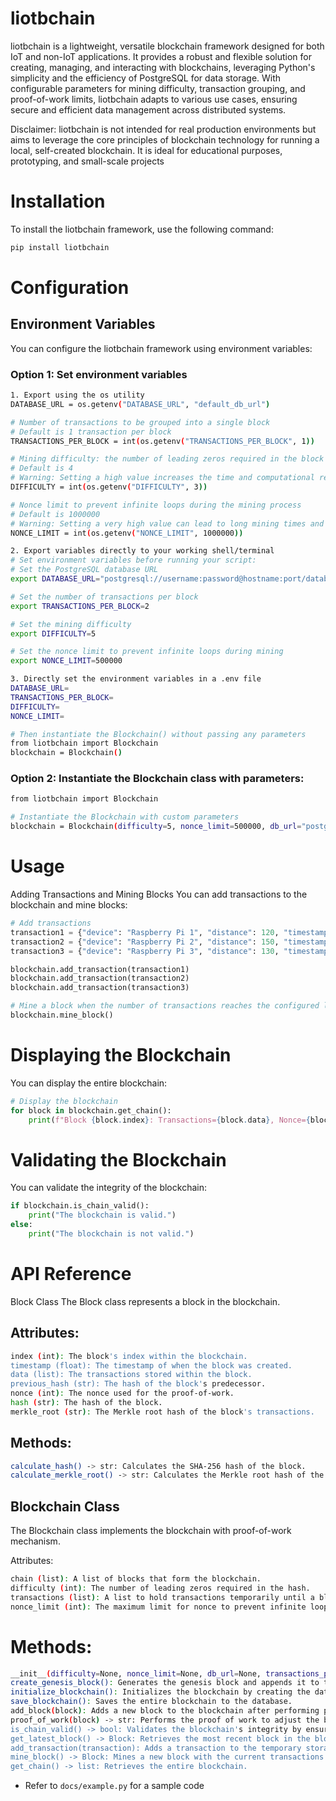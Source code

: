 # liotbchain
liotbchain is a lightweight, versatile blockchain framework designed for both IoT and non-IoT applications. It provides a robust and flexible solution for creating, managing, and interacting with blockchains, leveraging Python's simplicity and the efficiency of PostgreSQL for data storage. With configurable parameters for mining difficulty, transaction grouping, and proof-of-work limits, liotbchain adapts to various use cases, ensuring secure and efficient data management across distributed systems.

Disclaimer: liotbchain is not intended for real production environments but aims to leverage the core principles of blockchain technology for running a local, self-created blockchain. It is ideal for educational purposes, prototyping, and small-scale projects


# Installation
To install the liotbchain framework, use the following command:
```sh
pip install liotbchain
```

# Configuration
## Environment Variables
You can configure the liotbchain framework using environment variables:

### Option 1: Set environment variables
```sh
1. Export using the os utility
DATABASE_URL = os.getenv("DATABASE_URL", "default_db_url")

# Number of transactions to be grouped into a single block
# Default is 1 transaction per block
TRANSACTIONS_PER_BLOCK = int(os.getenv("TRANSACTIONS_PER_BLOCK", 1))

# Mining difficulty: the number of leading zeros required in the block hash
# Default is 4
# Warning: Setting a high value increases the time and computational resources needed for mining
DIFFICULTY = int(os.getenv("DIFFICULTY", 3))

# Nonce limit to prevent infinite loops during the mining process
# Default is 1000000
# Warning: Setting a very high value can lead to long mining times and excessive computational resource usage
NONCE_LIMIT = int(os.getenv("NONCE_LIMIT", 1000000))

2. Export variables directly to your working shell/terminal
# Set environment variables before running your script:
# Set the PostgreSQL database URL
export DATABASE_URL="postgresql://username:password@hostname:port/database_name"

# Set the number of transactions per block
export TRANSACTIONS_PER_BLOCK=2

# Set the mining difficulty
export DIFFICULTY=5

# Set the nonce limit to prevent infinite loops during mining
export NONCE_LIMIT=500000

3. Directly set the environment variables in a .env file
DATABASE_URL=
TRANSACTIONS_PER_BLOCK=
DIFFICULTY=
NONCE_LIMIT=

# Then instantiate the Blockchain() without passing any parameters
from liotbchain import Blockchain
blockchain = Blockchain()

```

### Option 2: Instantiate the Blockchain class with parameters:
```sh
from liotbchain import Blockchain

# Instantiate the Blockchain with custom parameters
blockchain = Blockchain(difficulty=5, nonce_limit=500000, db_url="postgresql://username:password@hostname:port/database_name", transactions_per_block=2)

```

# Usage
Adding Transactions and Mining Blocks
You can add transactions to the blockchain and mine blocks:
```py
# Add transactions
transaction1 = {"device": "Raspberry Pi 1", "distance": 120, "timestamp": time.time()}
transaction2 = {"device": "Raspberry Pi 2", "distance": 150, "timestamp": time.time()}
transaction3 = {"device": "Raspberry Pi 3", "distance": 130, "timestamp": time.time()}

blockchain.add_transaction(transaction1)
blockchain.add_transaction(transaction2)
blockchain.add_transaction(transaction3)

# Mine a block when the number of transactions reaches the configured limit
blockchain.mine_block()
```

# Displaying the Blockchain
You can display the entire blockchain:
```py
# Display the blockchain
for block in blockchain.get_chain():
    print(f"Block {block.index}: Transactions={block.data}, Nonce={block.nonce}, Hash={block.hash}, Merkle Root={block.merkle_root}")
```

# Validating the Blockchain
You can validate the integrity of the blockchain:
```py
if blockchain.is_chain_valid():
    print("The blockchain is valid.")
else:
    print("The blockchain is not valid.")
```

# API Reference
Block Class
The Block class represents a block in the blockchain.

## Attributes:
```sh
index (int): The block's index within the blockchain.
timestamp (float): The timestamp of when the block was created.
data (list): The transactions stored within the block.
previous_hash (str): The hash of the block's predecessor.
nonce (int): The nonce used for the proof-of-work.
hash (str): The hash of the block.
merkle_root (str): The Merkle root hash of the block's transactions.
```

## Methods:
```sh
calculate_hash() -> str: Calculates the SHA-256 hash of the block.
calculate_merkle_root() -> str: Calculates the Merkle root hash of the block's transactions.
```

## Blockchain Class
The Blockchain class implements the blockchain with proof-of-work mechanism.

Attributes:
```sh
chain (list): A list of blocks that form the blockchain.
difficulty (int): The number of leading zeros required in the hash.
transactions (list): A list to hold transactions temporarily until a block is created.
nonce_limit (int): The maximum limit for nonce to prevent infinite loops.
```

# Methods:
```sh
__init__(difficulty=None, nonce_limit=None, db_url=None, transactions_per_block=None): Initializes the blockchain with optional configuration parameters.
create_genesis_block(): Generates the genesis block and appends it to the blockchain.
initialize_blockchain(): Initializes the blockchain by creating the database and loading existing blocks from the database.
save_blockchain(): Saves the entire blockchain to the database.
add_block(block): Adds a new block to the blockchain after performing proof-of-work.
proof_of_work(block) -> str: Performs the proof of work to adjust the block's nonce until the hash meets the blockchain difficulty.
is_chain_valid() -> bool: Validates the blockchain's integrity by ensuring each block's link and proof-of-work are correct.
get_latest_block() -> Block: Retrieves the most recent block in the blockchain.
add_transaction(transaction): Adds a transaction to the temporary storage. When the number of transactions reaches the configured limit, a new block is mined and added to the blockchain.
mine_block() -> Block: Mines a new block with the current transactions and adds it to the blockchain.
get_chain() -> list: Retrieves the entire blockchain.
```

- Refer to `docs/example.py` for a sample code
